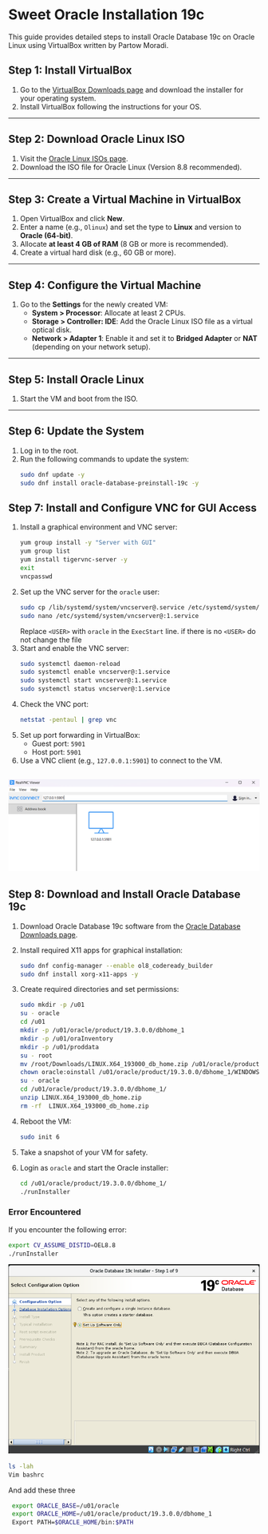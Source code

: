 # Sweet Oracle Installation 19c

This guide provides detailed steps to install Oracle Database 19c on Oracle Linux using VirtualBox written by Partow Moradi.

## Step 1: Install VirtualBox
1. Go to the [VirtualBox Downloads page](https://www.virtualbox.org/wiki/Downloads) and download the installer for your operating system.
2. Install VirtualBox following the instructions for your OS.

---

## Step 2: Download Oracle Linux ISO 
1. Visit the [Oracle Linux ISOs page](https://yum.oracle.com/oracle-linux-isos.html).
2. Download the ISO file for Oracle Linux (Version 8.8 recommended).

---

## Step 3: Create a Virtual Machine in VirtualBox
1. Open VirtualBox and click **New**.
2. Enter a name (e.g., `Olinux`) and set the type to **Linux** and version to **Oracle (64-bit)**.
3. Allocate **at least 4 GB of RAM** (8 GB or more is recommended).
4. Create a virtual hard disk (e.g., 60 GB or more).

---

## Step 4: Configure the Virtual Machine
1. Go to the **Settings** for the newly created VM:
   - **System > Processor**: Allocate at least 2 CPUs.
   - **Storage > Controller: IDE**: Add the Oracle Linux ISO file as a virtual optical disk.
   - **Network > Adapter 1**: Enable it and set it to **Bridged Adapter** or **NAT** (depending on your network setup).

---

## Step 5: Install Oracle Linux
1. Start the VM and boot from the ISO.

---
## Step 6: Update the System
1. Log in to the root.
2. Run the following commands to update the system:
   ```bash
   sudo dnf update -y
   sudo dnf install oracle-database-preinstall-19c -y
## Step 7: Install and Configure VNC for GUI Access
1. Install a graphical environment and VNC server:
   ```bash
   yum group install -y "Server with GUI"
   yum group list
   yum install tigervnc-server -y
   exit
   vncpasswd
   ```
2. Set up the VNC server for the `oracle` user:
   ```bash
   sudo cp /lib/systemd/system/vncserver@.service /etc/systemd/system/vncserver@:1.service
   sudo nano /etc/systemd/system/vncserver@:1.service
   ```
   Replace `<USER>` with `oracle` in the `ExecStart` line.
   if there is no `<USER>` do not change the file
3. Start and enable the VNC server:
   ```bash
   sudo systemctl daemon-reload
   sudo systemctl enable vncserver@:1.service
   sudo systemctl start vncserver@:1.service
   sudo systemctl status vncserver@:1.service

   ```
4. Check the VNC port:
   ```bash
   netstat -pentaul | grep vnc
   ```
5. Set up port forwarding in VirtualBox:
   - Guest port: `5901`
   - Host port: `5901`
6. Use a VNC client (e.g., `127.0.0.1:5901`) to connect to the VM.

![alt text](image.png)
---

## Step 8: Download and Install Oracle Database 19c
1. Download Oracle Database 19c software from the [Oracle Database Downloads page](https://www.oracle.com/de/database/technologies/oracle19c-linux-downloads.html).

2. Install required X11 apps for graphical installation:
   ```bash
   sudo dnf config-manager --enable ol8_codeready_builder
   sudo dnf install xorg-x11-apps -y
   ```
4. Create required directories and set permissions:
   ```bash
   sudo mkdir -p /u01
   su - oracle
   cd /u01
   mkdir -p /u01/oracle/product/19.3.0.0/dbhome_1
   mkdir -p /u01/oraInventory
   mkdir -p /u01/proddata
   su - root
   mv /root/Downloads/LINUX.X64_193000_db_home.zip /u01/oracle/product/19.3.0.0/dbhome_1/
   chown oracle:oinstall /u01/oracle/product/19.3.0.0/dbhome_1/WINDOWS.X64_193000_db_home.zip 
   su - oracle
   cd /u01/oracle/product/19.3.0.0/dbhome_1/
   unzip LINUX.X64_193000_db_home.zip
   rm -rf  LINUX.X64_193000_db_home.zip


   ```
5. Reboot the VM:
   ```bash
   sudo init 6
   ```
6. Take a snapshot of your VM for safety.
7. Login as `oracle` and start the Oracle installer:
   ```bash
   cd /u01/oracle/product/19.3.0.0/dbhome_1/
   ./runInstaller
   ```
### Error Encountered

If you encounter the following error:

```bash
export CV_ASSUME_DISTID=OEL8.8
./runInstaller
```
![alt text](image-1.png)

```bash
ls -lah 
Vim bashrc
```
And add these three
```bash
 export ORACLE_BASE=/u01/oracle
 export ORACLE_HOME=/u01/oracle/product/19.3.0.0/dbhome_1
 Export PATH=$ORACLE_HOME/bin:$PATH
```